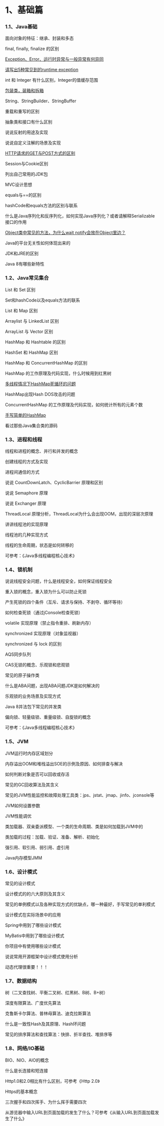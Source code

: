 # 1、基础篇

### 1.1、Java基础 

面向对象的特征：继承、封装和多态

final, finally, finalize 的区别

[Exception、Error、运行时异常与一般异常有何异同](theory/Exception&Error.md)

[请写出5种常见到的runtime exception](theory/RuntimeException.md)

int 和 Integer 有什么区别，Integer的值缓存范围

[包装类，装箱和拆箱](theory/Wrapper.md)

String、StringBuilder、StringBuffer

重载和重写的区别

抽象类和接口有什么区别

说说反射的用途及实现

说说自定义注解的场景及实现

[HTTP请求的GET与POST方式的区别](theory/Get&Post.md)

Session与Cookie区别

列出自己常用的JDK包

MVC设计思想 

equals与==的区别

hashCode和equals方法的区别与联系

什么是Java序列化和反序列化，如何实现Java序列化？或者请解释Serializable 接口的作用

[Object类中常见的方法，为什么wait  notify会放在Object里边？](theory/Object.md)

Java的平台无关性如何体现出来的

JDK和JRE的区别

Java 8有哪些新特性

### 1.2、Java常见集合

List 和 Set 区别

Set和hashCode以及equals方法的联系

List 和 Map 区别

Arraylist 与 LinkedList 区别

ArrayList 与 Vector 区别

HashMap 和 Hashtable 的区别

HashSet 和 HashMap 区别

HashMap 和 ConcurrentHashMap 的区别

HashMap 的工作原理及代码实现，什么时候用到红黑树

[多线程情况下HashMap死循环的问题](theory/多线程HashMap问题.md)

HashMap出现Hash DOS攻击的问题

ConcurrentHashMap 的工作原理及代码实现，如何统计所有的元素个数

[手写简单的HashMap](practice/MyHashMap.java)

看过那些Java集合类的源码

### 1.3、进程和线程

线程和进程的概念、并行和并发的概念

创建线程的方式及实现

进程间通信的方式

说说 CountDownLatch、CyclicBarrier 原理和区别

说说 Semaphore 原理

说说 Exchanger 原理

ThreadLocal 原理分析，ThreadLocal为什么会出现OOM，出现的深层次原理

讲讲线程池的实现原理

线程池的几种实现方式

线程的生命周期，状态是如何转移的

可参考：《Java多线程编程核心技术》
### 1.4、锁机制

说说线程安全问题，什么是线程安全，如何保证线程安全

重入锁的概念，重入锁为什么可以防止死锁

产生死锁的四个条件（互斥、请求与保持、不剥夺、循环等待）

如何检查死锁（通过jConsole检查死锁）

volatile 实现原理（禁止指令重排、刷新内存）

synchronized 实现原理（对象监视器）

synchronized 与 lock 的区别

AQS同步队列

CAS无锁的概念、乐观锁和悲观锁

常见的原子操作类

什么是ABA问题，出现ABA问题JDK是如何解决的

乐观锁的业务场景及实现方式

Java 8并法包下常见的并发类

偏向锁、轻量级锁、重量级锁、自旋锁的概念

可参考：《Java多线程编程核心技术》

### 1.5、JVM

JVM运行时内存区域划分

内存溢出OOM和堆栈溢出SOE的示例及原因、如何排查与解决

如何判断对象是否可以回收或存活

常见的GC回收算法及其含义

常见的JVM性能监控和故障处理工具类：jps、jstat、jmap、jinfo、jconsole等

JVM如何设置参数

JVM性能调优

类加载器、双亲委派模型、一个类的生命周期、类是如何加载到JVM中的

类加载的过程：加载、验证、准备、解析、初始化

强引用、软引用、弱引用、虚引用

Java内存模型JMM

### 1.6、设计模式

常见的设计模式

设计模式的的六大原则及其含义

常见的单例模式以及各种实现方式的优缺点，哪一种最好，手写常见的单利模式

设计模式在实际场景中的应用

Spring中用到了哪些设计模式

MyBatis中用到了哪些设计模式

你项目中有使用哪些设计模式

说说常用开源框架中设计模式使用分析

动态代理很重要！！！

### 1.7、数据结构

树（二叉查找树、平衡二叉树、红黑树、B树、B+树）

深度有限算法、广度优先算法

克鲁斯卡尔算法、普林母算法、迪克拉斯算法

什么是一致性Hash及其原理、Hash环问题

常见的排序算法和查找算法：快排、折半查找、堆排序等

### 1.8、网络/IO基础

BIO、NIO、AIO的概念

什么是长连接和短连接

Http1.0和2.0相比有什么区别，可参考《Http 2.0》

Https的基本概念

三次握手和四次挥手、为什么挥手需要四次

从游览器中输入URL到页面加载的发生了什么？可参考《从输入URL到页面加载发生了什么》